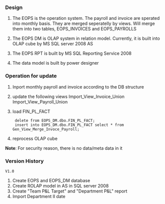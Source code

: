### Design

1. The EOPS is the operation system. The payroll and invoice are sperated into monthly basis. They are merged seperatelly by views. Will merge them into two tables, EOPS_INVOICES and EOPS_PAYROLLS

2. The EOPS DM is OLAP system in relation model. Currently, it is built into OLAP cube by MS SQL server 2008 AS

3. The EOPS RPT is built by MS SQL Reporting Service 2008

4. The data model is built by power designer


### Operation for update

1. Inport monthly payroll and invoice according to the DB structure

2. update the following views
    	Import_View_Invoice_Union
		Import_View_Payroll_Union

3. load FIN_PL_FACT 

		delete from EOPS_DM.dbo.FIN_PL_FACT;
		insert into EOPS_DM.dbo.FIN_PL_FACT select * from Gen_View_Merge_Invoce_Payroll;

4. reprocess OLAP cube

__Note__: For security reason, there is no data/meta data in it


### Version History
`V1.0`

1. Create EOPS and EOPS_DM database
2. Create ROLAP model in AS in SQL server 2008
3. Create "Team P&L Target" and "Department P&L" report
4. Import Department II date
